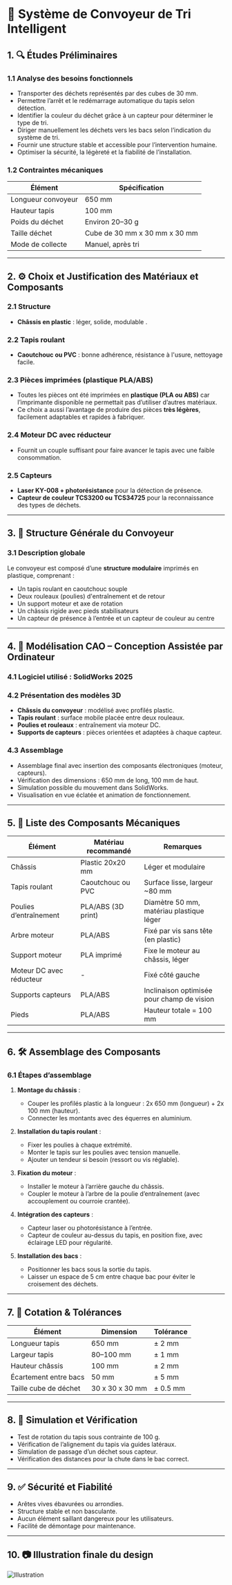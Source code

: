 # 📘 Système de Convoyeur de Tri Intelligent

## 1. 🔍 Études Préliminaires

### 1.1 Analyse des besoins fonctionnels

* Transporter des déchets représentés par des cubes de 30 mm.
* Permettre l’arrêt et le redémarrage automatique du tapis selon détection.
* Identifier la couleur du déchet grâce à un capteur pour déterminer le type de tri.
* Diriger manuellement les déchets vers les bacs selon l’indication du système de tri.
* Fournir une structure stable et accessible pour l’intervention humaine.
* Optimiser la sécurité, la légèreté et la fiabilité de l’installation.

### 1.2 Contraintes mécaniques

| Élément            | Spécification                    |
| ------------------ | -------------------------------- |
| Longueur convoyeur | 650 mm                           |
| Hauteur tapis      | 100 mm                           |
| Poids du déchet    | Environ 20–30 g                  |
| Taille déchet      | Cube de 30 mm x 30 mm x 30 mm    |
| Mode de collecte   | Manuel, après tri                |


---

## 2. ⚙️ Choix et Justification des Matériaux et Composants

### 2.1 Structure

* **Châssis en plastic** : léger, solide, modulable .

### 2.2 Tapis roulant

* **Caoutchouc ou PVC** : bonne adhérence, résistance à l'usure, nettoyage facile.

### 2.3 Pièces imprimées (plastique PLA/ABS)

* Toutes les pièces ont été imprimées en **plastique (PLA ou ABS)** car l’imprimante disponible ne permettait pas d’utiliser d’autres matériaux.
* Ce choix a aussi l’avantage de produire des pièces **très légères**, facilement adaptables et rapides à fabriquer.

### 2.4 Moteur DC avec réducteur

* Fournit un couple suffisant pour faire avancer le tapis avec une faible consommation.

### 2.5 Capteurs

* **Laser KY-008 + photorésistance** pour la détection de présence.
* **Capteur de couleur TCS3200 ou TCS34725** pour la reconnaissance des types de déchets.

<!-- ### 2.6 Bacs de tri

* Fabriqués en plastique ou métal selon les ressources disponibles.
* Codage couleur : vert, jaune, rouge, bleu. -->

---

## 3. 🧱 Structure Générale du Convoyeur

### 3.1 Description globale

Le convoyeur est composé d’une **structure modulaire**  imprimés en plastique, comprenant :

* Un tapis roulant en caoutchouc souple
* Deux rouleaux (poulies) d'entraînement et de retour
* Un support moteur et axe de rotation
* Un châssis rigide avec pieds stabilisateurs
* Un capteur de présence à l’entrée et un capteur de couleur au centre


---

## 4. 🧰 Modélisation CAO – Conception Assistée par Ordinateur

### 4.1 Logiciel utilisé : SolidWorks 2025

### 4.2 Présentation des modèles 3D

* **Châssis du convoyeur** : modélisé avec profilés plastic.
* **Tapis roulant** : surface mobile placée entre deux rouleaux.
* **Poulies et rouleaux** : entraînement via moteur DC.
* **Supports de capteurs** : pièces orientées et adaptées à chaque capteur.
<!-- * **Bacs de tri** : modélisés et positionnés à la fin du convoyeur. -->

### 4.3 Assemblage

* Assemblage final avec insertion des composants électroniques (moteur, capteurs).
* Vérification des dimensions : 650 mm de long, 100 mm de haut.
* Simulation possible du mouvement dans SolidWorks.
* Visualisation en vue éclatée et animation de fonctionnement.

---

## 5. 🧩 Liste des Composants Mécaniques

| Élément                       | Matériau recommandé | Remarques                                  |
| ----------------------------- | ------------------- | ------------------------------------------ |
| Châssis                       | Plastic 20x20 mm  | Léger et modulaire                         |
| Tapis roulant                 | Caoutchouc ou PVC   | Surface lisse, largeur \~80 mm             |
| Poulies d’entraînement        | PLA/ABS (3D print)  | Diamètre 50 mm, matériau plastique léger   |
| Arbre moteur                  | PLA/ABS    | Fixé par vis sans tête (en plastic)                    |
| Support moteur                | PLA imprimé         | Fixe le moteur au châssis, léger           |
| Moteur DC avec réducteur      | -                   | Fixé côté gauche                           |
| Supports capteurs             | PLA/ABS             | Inclinaison optimisée pour champ de vision |
| Pieds | PLA/ABS | Hauteur totale = 100 mm                    |

---

## 6. 🛠️ Assemblage des Composants

### 6.1 Étapes d’assemblage

1. **Montage du châssis** :

   * Couper les profilés plastic à la longueur : 2x 650 mm (longueur) + 2x 100 mm (hauteur).
   * Connecter les montants avec des équerres en aluminium.

2. **Installation du tapis roulant** :

   * Fixer les poulies à chaque extrémité.
   * Monter le tapis sur les poulies avec tension manuelle.
   * Ajouter un tendeur si besoin (ressort ou vis réglable).

3. **Fixation du moteur** :

   * Installer le moteur à l’arrière gauche du châssis.
   * Coupler le moteur à l’arbre de la poulie d’entraînement (avec accouplement ou courroie crantée).

4. **Intégration des capteurs** :

   * Capteur laser ou photorésistance à l’entrée.
   * Capteur de couleur au-dessus du tapis, en position fixe, avec éclairage LED pour régularité.

5. **Installation des bacs** :

   * Positionner les bacs sous la sortie du tapis.
   * Laisser un espace de 5 cm entre chaque bac pour éviter le croisement des déchets.

---

## 7. 📏 Cotation & Tolérances

| Élément               | Dimension       | Tolérance |
| --------------------- | --------------- | --------- |
| Longueur tapis        | 650 mm          | ± 2 mm    |
| Largeur tapis         | 80–100 mm       | ± 1 mm    |
| Hauteur châssis       | 100 mm          | ± 2 mm    |
| Écartement entre bacs | 50 mm           | ± 5 mm    |
| Taille cube de déchet | 30 x 30 x 30 mm | ± 0.5 mm  |

---

## 8. 🧪 Simulation et Vérification

* Test de rotation du tapis sous contrainte de 100 g.
* Vérification de l’alignement du tapis via guides latéraux.
* Simulation de passage d’un déchet sous capteur.
* Vérification des distances pour la chute dans le bac correct.

---

## 9. ✅ Sécurité et Fiabilité

* Arêtes vives ébavurées ou arrondies.
* Structure stable et non basculante.
* Aucun élément saillant dangereux pour les utilisateurs.
* Facilité de démontage pour maintenance.

---

## 10. 📷 Illustration finale du design

![Illustration](sandbox:/mnt/data/A_3D-rendered_digital_image_showcases_an_automated.png)
